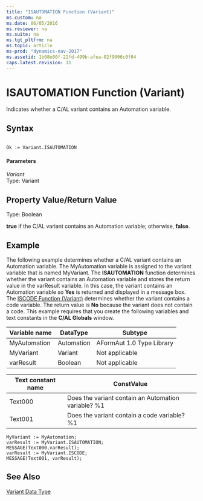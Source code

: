 ```yaml
---
title: "ISAUTOMATION Function (Variant)"
ms.custom: na
ms.date: 06/05/2016
ms.reviewer: na
ms.suite: na
ms.tgt_pltfrm: na
ms.topic: article
ms-prod: "dynamics-nav-2017"
ms.assetid: 1b08e80f-22fd-499b-afea-02f9006c0f04
caps.latest.revision: 11
---
```

# ISAUTOMATION Function (Variant)
Indicates whether a C\/AL variant contains an Automation variable.  
  
## Syntax  
  
```  
  
Ok := Variant.ISAUTOMATION  
```  
  
#### Parameters  
 *Variant*  
 Type: Variant  
  
## Property Value\/Return Value  
 Type: Boolean  
  
 **true** if the C\/AL variant contains an Automation variable; otherwise, **false**.  
  
## Example  
 The following example determines whether a C\/AL variant contains an Automation variable. The MyAutomation variable is assigned to the variant variable that is named MyVariant. The **ISAUTOMATION** function determines whether the variant contains an Automation variable and stores the return value in the varResult variable. In this case, the variant contains an Automation variable so **Yes** is returned and displayed in a message box. The [ISCODE Function \(Variant\)](ISCODE-Function--Variant-.md) determines whether the variant contains a code variable. The return value is **No** because the variant does not contain a code. This example requires that you create the following variables and text constants in the **C\/AL Globals** window.  
  
|Variable name|DataType|Subtype|  
|-------------------|--------------|-------------|  
|MyAutomation|Automation|AFormAut 1.0 Type Library|  
|MyVariant|Variant|Not applicable|  
|varResult|Boolean|Not applicable|  
  
|Text constant name|ConstValue|  
|------------------------|----------------|  
|Text000|Does the variant contain an Automation variable? %1|  
|Text001|Does the variant contain a code variable? %1|  
  
```  
MyVariant := MyAutomation;  
varResult := MyVariant.ISAUTOMATION;  
MESSAGE(Text000,varResult);  
varResult := MyVariant.ISCODE;  
MESSAGE(Text001, varResult);  
```  
  
## See Also  
 [Variant Data Type](Variant-Data-Type.md)